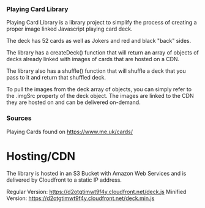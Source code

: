 ### Playing Card Library
Playing Card Library is a library project to simplify the process of creating a proper image linked Javascript playing card deck. 

The deck has 52 cards as well as Jokers and red and black "back" sides. 

The library has a createDeck() function that will return an array of objects of decks already linked with images of cards that are hosted on a CDN. 

The library also has a shuffle() function that will shuffle a deck that you pass to it and return that shuffled deck. 

To pull the images from the deck array of objects, you can simply refer to the .imgSrc property of the deck object. 
The images are linked to the CDN they are hosted on and can be delivered on-demand. 


### Sources 
Playing Cards found on https://www.me.uk/cards/

# Hosting/CDN
The library is hosted in an S3 Bucket with Amazon Web Services and is delivered by Cloudfront to a static IP address. 

Regular Version: https://d2otgtimwt9f4y.cloudfront.net/deck.js
Minified Version: https://d2otgtimwt9f4y.cloudfront.net/deck.min.js
